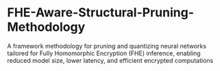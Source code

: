 # FHE-Aware-Structural-Pruning-Methodology
A framework methodology for pruning and quantizing neural networks tailored for Fully Homomorphic Encryption (FHE) inference, enabling reduced model size, lower latency, and efficient encrypted computations
